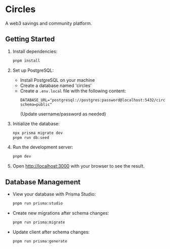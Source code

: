 # Circles

A web3 savings and community platform.

## Getting Started

1. Install dependencies:
   ```bash
   pnpm install
   ```

2. Set up PostgreSQL:
   - Install PostgreSQL on your machine
   - Create a database named 'circles'
   - Create a `.env.local` file with the following content:
     ```
     DATABASE_URL="postgresql://postgres:password@localhost:5432/circles?schema=public"
     ```
     (Update username/password as needed)

3. Initialize the database:
   ```bash
   npx prisma migrate dev
   pnpm run db:seed
   ```

4. Run the development server:
   ```bash
   pnpm dev
   ```

5. Open [http://localhost:3000](http://localhost:3000) with your browser to see the result.

## Database Management

- View your database with Prisma Studio:
  ```bash
  pnpm run prisma:studio
  ```

- Create new migrations after schema changes:
  ```bash
  pnpm run prisma:migrate
  ```

- Update client after schema changes:
  ```bash
  pnpm run prisma:generate
  ```
